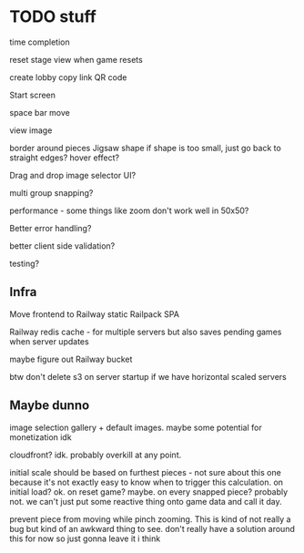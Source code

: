 # TODO stuff

time completion

reset stage view when game resets

create lobby
copy link
QR code

Start screen

space bar move

view image

border around pieces
Jigsaw shape
if shape is too small, just go back to straight edges?
hover effect?

Drag and drop image selector UI?

multi group snapping?

performance - some things like zoom don't work well in 50x50?

Better error handling?

better client side validation?

testing?

## Infra

Move frontend to Railway static Railpack SPA

Railway redis cache - for multiple servers but also saves pending games when
server updates

maybe figure out Railway bucket

btw don't delete s3 on server startup if we have horizontal scaled servers

## Maybe dunno

image selection gallery + default images. maybe some potential for monetization idk

cloudfront? idk. probably overkill at any point.

initial scale should be based on furthest pieces - not sure about this one
because it's not exactly easy to know when to trigger this calculation. on
initial load? ok. on reset game? maybe. on every snapped piece? probably not. we
can't just put some reactive thing onto game data and call it day.

prevent piece from moving while pinch zooming. This is kind of not really a bug
but kind of an awkward thing to see. don't really have a solution around this for now so just gonna leave it i think
